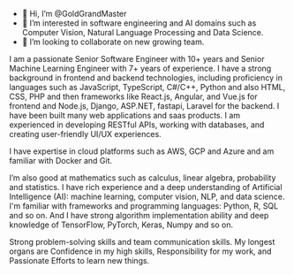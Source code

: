 - 👋 Hi, I’m @GoldGrandMaster
- 👀 I’m interested in software engineering and AI domains such as Computer Vision, Natural Language Processing and Data Science.
- 💞️ I’m looking to collaborate on new growing team.
  

I am a passionate Senior Software Engineer with 10+ years and Senior Machine Learning Engineer with 7+ years of experience.
I have a strong background in frontend and backend technologies, including proficiency in languages such as JavaScript, TypeScript, C#/C++, Python and also HTML, CSS, PHP and then frameworks like React.js, Angular, and Vue.js for frontend and Node.js, Django, ASP.NET, fastapi, Laravel for the backend. 
I have been built many web applications and saas products.
I am experienced in developing RESTful APIs, working with databases, and creating user-friendly UI/UX experiences.

I have expertise in cloud platforms such as AWS, GCP and Azure and am familiar with Docker and Git.

I’m also good at mathematics such as calculus, linear algebra, probability and statistics.
I have rich experience and a deep understanding of Artificial Intelligence (AI): machine learning, computer vision, NLP, and data science.
I'm familiar with frameworks and programming languages: Python, R, SQL and so on.
And I have strong algorithm implementation ability and deep knowledge of TensorFlow, PyTorch, Keras, Numpy and so on.

Strong problem-solving skills and team communication skills.
My longest organs are Confidence in my high skills, Responsibility for my work, and Passionate Efforts to learn new things.
